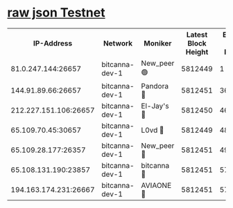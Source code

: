 [raw json Testnet](https://rpc-check.bcat.stavr.tech/bcat/rpc-bcat-result.json)
=


<table><tr><th>IP-Address</th><th>Network</th><th>Moniker</th><th>Latest Block Height</th><th>Earliest Block Height</th><th>Catching Up</th><th>Tx Index</th><th>Voting Power</th><th>Scan Time</th></tr><tr><td>81.0.247.144:26657</td><td>bitcanna-dev-1</td><td>New_peer 🟢</td><td>5812449</td><td>1</td><td>False</td><td>on</td><td>0</td><td>2024-01-03T21:19:14.099571421UTC</td></tr><tr><td>144.91.89.66:26657</td><td>bitcanna-dev-1</td><td>Pandora 🔴</td><td>5812451</td><td>3675711</td><td>False</td><td>on</td><td>2096387</td><td>2024-01-03T21:19:23.918716269UTC</td></tr><tr><td>212.227.151.106:26657</td><td>bitcanna-dev-1</td><td>El-Jay's 🔴</td><td>5812450</td><td>4670391</td><td>False</td><td>on</td><td>2218164</td><td>2024-01-03T21:19:20.845179239UTC</td></tr><tr><td>65.109.70.45:30657</td><td>bitcanna-dev-1</td><td>L0vd 🔴</td><td>5812449</td><td>4828155</td><td>False</td><td>on</td><td>7920</td><td>2024-01-03T21:19:14.422774461UTC</td></tr><tr><td>65.109.28.177:26357</td><td>bitcanna-dev-1</td><td>New_peer 🔴</td><td>5812451</td><td>4952911</td><td>False</td><td>on</td><td>2237067</td><td>2024-01-03T21:19:21.200949914UTC</td></tr><tr><td>65.108.131.190:23857</td><td>bitcanna-dev-1</td><td>bitcanna 🔴</td><td>5812451</td><td>5712451</td><td>False</td><td>off</td><td>82368</td><td>2024-01-03T21:19:21.608500936UTC</td></tr><tr><td>194.163.174.231:26667</td><td>bitcanna-dev-1</td><td>AVIAONE 🔴</td><td>5812451</td><td>5798281</td><td>False</td><td>on</td><td>1949865</td><td>2024-01-03T21:19:26.333939808UTC</td></tr></table>